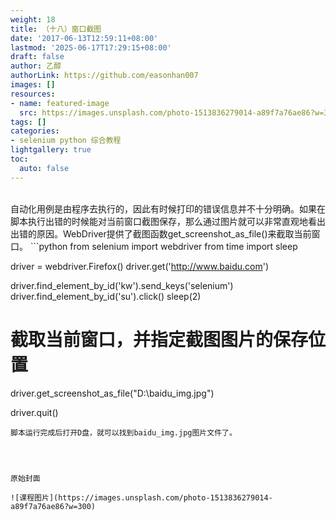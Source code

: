 ```yaml
---
weight: 18
title: （十八）窗口截图
date: '2017-06-13T12:59:11+08:00'
lastmod: '2025-06-17T17:29:15+08:00'
draft: false
author: 乙醇
authorLink: https://github.com/easonhan007
images: []
resources:
- name: featured-image
  src: https://images.unsplash.com/photo-1513836279014-a89f7a76ae86?w=300
tags: []
categories:
- selenium python 综合教程
lightgallery: true
toc:
  auto: false
---
```



<br>
自动化用例是由程序去执行的，因此有时候打印的错误信息并不十分明确。如果在脚本执行出错的时候能对当前窗口截图保存，那么通过图片就可以非常直观地看出出错的原因。WebDriver提供了截图函数get_screenshot_as_file()来截取当前窗口。
```python
from selenium import webdriver
from time import sleep

driver = webdriver.Firefox()
driver.get('http://www.baidu.com')

driver.find_element_by_id('kw').send_keys('selenium')
driver.find_element_by_id('su').click()
sleep(2)

# 截取当前窗口，并指定截图图片的保存位置
driver.get_screenshot_as_file("D:\\baidu_img.jpg")

driver.quit()
```
脚本运行完成后打开D盘，就可以找到baidu_img.jpg图片文件了。




原始封面

![课程图片](https://images.unsplash.com/photo-1513836279014-a89f7a76ae86?w=300)

